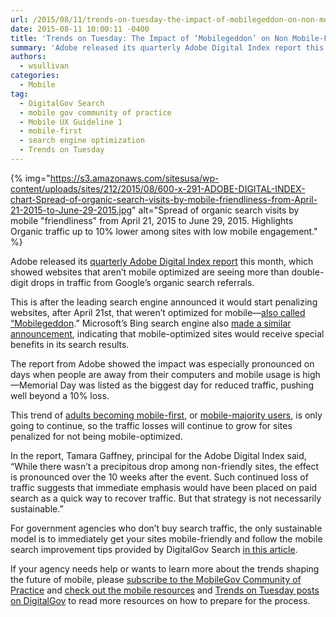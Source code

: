 ```yaml
---
url: /2015/08/11/trends-on-tuesday-the-impact-of-mobilegeddon-on-non-mobile-friendly-sites/
date: 2015-08-11 10:00:11 -0400
title: 'Trends on Tuesday: The Impact of ‘Mobilegeddon’ on Non Mobile-Friendly Sites'
summary: 'Adobe released its quarterly Adobe Digital Index report this month, which showed websites that aren&#8217;t mobile optimized are seeing more than double-digit drops in traffic from Google&rsquo;s organic search referrals. This is after the leading search engine announced it would start penalizing websites, after April 21st, that weren&rsquo;t optimized for mobile&mdash;also called &#8220;Mobilegeddon.&#8221; Microsoft&rsquo;s Bing search engine also'
authors:
  - wsullivan
categories:
  - Mobile
tag:
  - DigitalGov Search
  - mobile gov community of practice
  - Mobile UX Guideline 1
  - mobile-first
  - search engine optimization
  - Trends on Tuesday
---
```


{% img="https://s3.amazonaws.com/sitesusa/wp-content/uploads/sites/212/2015/08/600-x-291-ADOBE-DIGITAL-INDEX-chart-Spread-of-organic-search-visits-by-mobile-friendliness-from-April-21-2015-to-June-29-2015.jpg" alt="Spread of organic search visits by mobile "friendliness" from April 21, 2015 to June 29, 2015. Highlights Organic traffic up to 10% lower among sites with low mobile engagement." %} 

Adobe released its [quarterly Adobe Digital Index report](http://www.cmo.com/articles/2015/7/10/adi-mobilegeddon.html) this month, which showed websites that aren&#8217;t mobile optimized are seeing more than double-digit drops in traffic from Google’s organic search referrals.

This is after the leading search engine announced it would start penalizing websites, after April 21st, that weren’t optimized for mobile—[also called &#8220;Mobilegeddon](https://www.WHATEVER/2015/04/15/mobilegeddon-government-edition/).&#8221; Microsoft’s Bing search engine also [made a similar announcement](http://blogs.bing.com/webmaster/2015/05/14/our-approach-to-mobile-friendly-search/), indicating that mobile-optimized sites would receive special benefits in its search results.

The report from Adobe showed the impact was especially pronounced on days when people are away from their computers and mobile usage is high—Memorial Day was listed as the biggest day for reduced traffic, pushing well beyond a 10% loss.

This trend of [adults becoming mobile-first](https://www.WHATEVER/2015/07/28/trends-on-tuesday-people-over-55-soon-to-be-mobile-majority-users/), or [mobile-majority users](https://www.WHATEVER/2015/07/28/trends-on-tuesday-people-over-55-soon-to-be-mobile-majority-users/), is only going to continue, so the traffic losses will continue to grow for sites penalized for not being mobile-optimized.

In the report, Tamara Gaffney, principal for the Adobe Digital Index said, &#8220;While there wasn’t a precipitous drop among non-friendly sites, the effect is pronounced over the 10 weeks after the event. Such continued loss of traffic suggests that immediate emphasis would have been placed on paid search as a quick way to recover traffic. But that strategy is not necessarily sustainable.&#8221;

For government agencies who don’t buy search traffic, the only sustainable model is to immediately get your sites mobile-friendly and follow the mobile search improvement tips provided by DigitalGov Search [in this article](https://www.WHATEVER/2015/04/15/mobilegeddon-government-edition/).

If your agency needs help or wants to learn more about the trends shaping the future of mobile, please [subscribe to the MobileGov Community of Practice](https://www.WHATEVER/communities/mobile/) and [check out the mobile resources](https://www.WHATEVER/category/mobile/) and [Trends on Tuesday posts on DigitalGov](https://www.WHATEVER/tag/trends-on-tuesday/) to read more resources on how to prepare for the process.